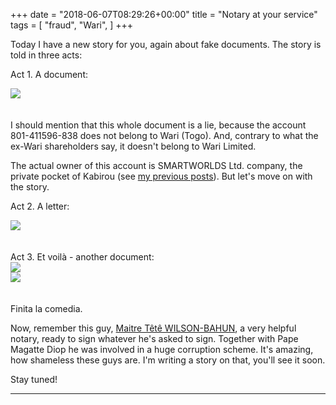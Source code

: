 +++
date = "2018-06-07T08:29:26+00:00"
title = "Notary at your service"
tags = [
    "fraud",
    "Wari",
]
+++


Today I have a new story for you, again about fake documents. The story is told in three acts:

<!--more-->

Act 1. A document:
<div class="container" style="width:auto">
  <a target="blank" href="https://res.cloudinary.com/vincentstradic/image/upload/v1524497439/postnine/post_nine_pic_1.jpg">
    <img src="https://res.cloudinary.com/vincentstradic/image/upload/v1524497439/postnine/post_nine_pic_1.jpg" style="max-width:100%">
  </a>
</div>
<br></br>
I should mention that this whole document is a lie, because the account 801-411596-838 does not belong to Wari (Togo). And, contrary to what the ex-Wari shareholders say, it doesn't belong to Wari Limited.

The actual owner of this account is SMARTWORLDS Ltd. company, the private pocket of Kabirou (see [my previous posts](http://warileaks.com/tags/smartworlds/)). But let's move on with the story.

Act 2. A letter:
<div class="container" style="width:auto">
  <a target="blank" href="https://res.cloudinary.com/vincentstradic/image/upload/v1524497952/postnine/post_nine_pic_2.jpg">
    <img src="https://res.cloudinary.com/vincentstradic/image/upload/v1524497952/postnine/post_nine_pic_2.jpg" style="max-width:100%">
  </a>
</div>
<br></br>
Act 3. Et voilà - another document:
<div class="container" style="width:auto">
  <a target="blank" href="https://res.cloudinary.com/vincentstradic/image/upload/v1524497438/postnine/post_nine_pic_3.jpg">
    <img src="https://res.cloudinary.com/vincentstradic/image/upload/v1524497438/postnine/post_nine_pic_3.jpg" style="max-width:100%">
  </a>
</div>
<div class="container" style="width:auto">
  <a target="blank" href="https://res.cloudinary.com/vincentstradic/image/upload/v1524497438/postnine/post_nine_pic_4.jpg">
    <img src="https://res.cloudinary.com/vincentstradic/image/upload/v1524497438/postnine/post_nine_pic_4.jpg" style="max-width:100%">
  </a>
</div>
<br></br>
Finita la comedia.

Now, remember this guy, [Maitre Têtê WILSON-BAHUN](mailto:tetewils3@gmail.com), a very helpful notary, ready to sign whatever he's asked to sign. Together with Pape Magatte Diop he was involved in a huge corruption scheme. It's amazing, how shameless these guys are. I'm writing a story on that, you'll see it soon.

Stay tuned!

<hr>
